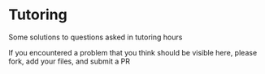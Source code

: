 # Tutoring
Some solutions to questions asked in tutoring hours

If you encountered a problem that you think should be visible here, please fork, add your files, and submit a PR
